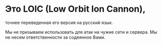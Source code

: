 # Это LOIC (Low Orbit Ion Cannon), 
точнее переведенная его версия на русский язык.

Мы не призываем использовать для атак на чужие сети и сервера. Мы не несем ответственности за содеянное Вами.